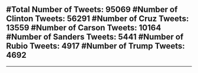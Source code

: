 #Total Number of Tweets: 95069 
#Number of Clinton Tweets: 56291
#Number of Cruz Tweets: 13559
#Number of Carson Tweets: 10164
#Number of Sanders Tweets: 5441
#Number of Rubio Tweets: 4917
#Number of Trump Tweets: 4692
---
---
